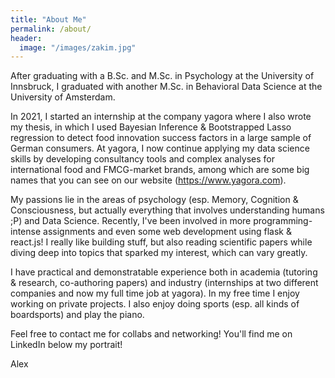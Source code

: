 ```yaml
---
title: "About Me"
permalink: /about/
header:
  image: "/images/zakim.jpg"
---
```


After graduating with a B.Sc. and M.Sc. in Psychology at the University of Innsbruck, I graduated with another M.Sc. in Behavioral Data Science at the University of Amsterdam.

In 2021, I started an internship at the company yagora where I also wrote my thesis, in which I used Bayesian Inference & Bootstrapped Lasso regression to detect food innovation success factors in a large sample of German consumers. At yagora, I now continue applying my data science skills by developing consultancy tools and complex analyses for international food and FMCG-market brands, among which are some big names that you can see on our website (https://www.yagora.com).

My passions lie in the areas of psychology (esp. Memory, Cognition & Consciousness, but actually everything that involves understanding humans ;P) and Data Science. Recently, I've been involved in more programming-intense assignments and even some web development using flask & react.js! I really like building stuff, but also reading scientific papers while diving deep into topics that sparked my interest, which can vary greatly.

I have practical and demonstratable experience both in academia (tutoring & research, co-authoring papers) and industry (internships at two different companies and now my full time job at yagora). In my free time I enjoy working on private projects. I also enjoy doing sports (esp. all kinds of boardsports) and play the piano.

Feel free to contact me for collabs and networking! You'll find me on LinkedIn below my portrait!

Alex

